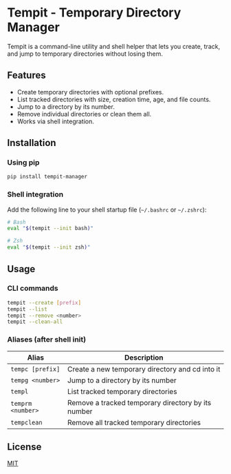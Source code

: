 # Tempit - Temporary Directory Manager

Tempit is a command-line utility and shell helper that lets you create, track, and jump to temporary directories without losing them.
## Features

- Create temporary directories with optional prefixes.
- List tracked directories with size, creation time, age, and file counts.
- Jump to a directory by its number.
- Remove individual directories or clean them all.
- Works via shell integration.

## Installation

### Using pip

```bash
pip install tempit-manager
```

### Shell integration

Add the following line to your shell startup file (`~/.bashrc` or `~/.zshrc`):

```bash
# Bash
eval "$(tempit --init bash)"

# Zsh
eval "$(tempit --init zsh)"
```

## Usage

### CLI commands

```bash
tempit --create [prefix]
tempit --list
tempit --remove <number>
tempit --clean-all
```

### Aliases (after shell init)

| Alias | Description |
|-------|-------------|
| `tempc [prefix]` | Create a new temporary directory and cd into it |
| `tempg <number>` | Jump to a directory by its number |
| `templ` | List tracked temporary directories |
| `temprm <number>` | Remove a tracked temporary directory by its number |
| `tempclean` | Remove all tracked temporary directories |

## License

[MIT](LICENSE)
